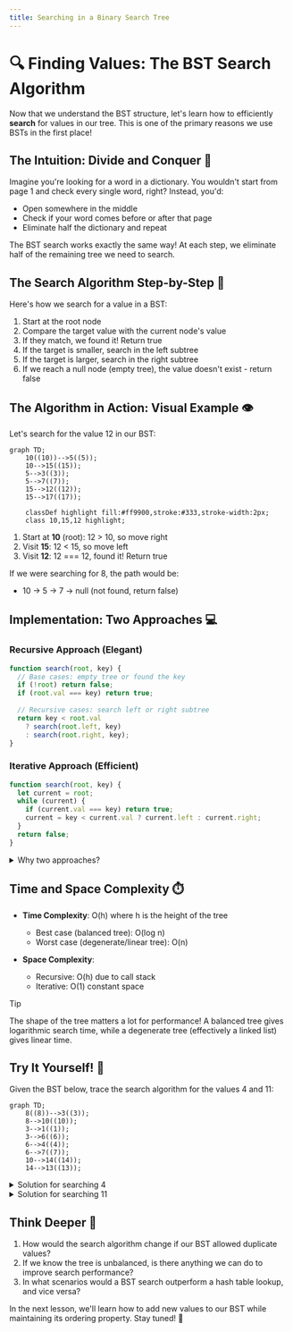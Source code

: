 ```yaml
---
title: Searching in a Binary Search Tree
---
```


# 🔍 Finding Values: The BST Search Algorithm

Now that we understand the BST structure, let's learn how to efficiently **search** for values in our tree. This is one of the primary reasons we use BSTs in the first place!

## The Intuition: Divide and Conquer 🧠

Imagine you're looking for a word in a dictionary. You wouldn't start from page 1 and check every single word, right? Instead, you'd:
- Open somewhere in the middle
- Check if your word comes before or after that page
- Eliminate half the dictionary and repeat

The BST search works exactly the same way! At each step, we eliminate half of the remaining tree we need to search.

## The Search Algorithm Step-by-Step 📝

Here's how we search for a value in a BST:

1. Start at the root node
2. Compare the target value with the current node's value
3. If they match, we found it! Return true
4. If the target is smaller, search in the left subtree
5. If the target is larger, search in the right subtree
6. If we reach a null node (empty tree), the value doesn't exist - return false

## The Algorithm in Action: Visual Example 👁️

Let's search for the value 12 in our BST:

```mermaid
graph TD;
    10((10))-->5((5));
    10-->15((15));
    5-->3((3));
    5-->7((7));
    15-->12((12));
    15-->17((17));
    
    classDef highlight fill:#ff9900,stroke:#333,stroke-width:2px;
    class 10,15,12 highlight;
```

1. Start at **10** (root): 12 > 10, so move right
2. Visit **15**: 12 < 15, so move left
3. Visit **12**: 12 === 12, found it! Return true

If we were searching for 8, the path would be:
- 10 → 5 → 7 → null (not found, return false)

## Implementation: Two Approaches 💻

### Recursive Approach (Elegant)

```javascript
function search(root, key) {
  // Base cases: empty tree or found the key
  if (!root) return false;
  if (root.val === key) return true;
  
  // Recursive cases: search left or right subtree
  return key < root.val 
    ? search(root.left, key) 
    : search(root.right, key);
}
```

### Iterative Approach (Efficient)

```javascript
function search(root, key) {
  let current = root;
  while (current) {
    if (current.val === key) return true;
    current = key < current.val ? current.left : current.right;
  }
  return false;
}
```

<details>
<summary>Why two approaches?</summary>

The recursive approach is elegant and closely mirrors the algorithm description, but it uses extra memory for the call stack.

The iterative approach is generally more efficient for deep trees as it avoids potential stack overflow, but some find it less intuitive.

Both have the same time complexity, so choose based on your preferences and requirements!
</details>

## Time and Space Complexity ⏱️

- **Time Complexity**: O(h) where h is the height of the tree
  - Best case (balanced tree): O(log n)
  - Worst case (degenerate/linear tree): O(n)

- **Space Complexity**:
  - Recursive: O(h) due to call stack
  - Iterative: O(1) constant space

> [!TIP]
> The shape of the tree matters a lot for performance! A balanced tree gives logarithmic search time, while a degenerate tree (effectively a linked list) gives linear time.

## Try It Yourself! 💪

Given the BST below, trace the search algorithm for the values 4 and 11:

```mermaid
graph TD;
    8((8))-->3((3));
    8-->10((10));
    3-->1((1));
    3-->6((6));
    6-->4((4));
    6-->7((7));
    10-->14((14));
    14-->13((13));
```

<details>
<summary>Solution for searching 4</summary>

1. Start at 8: 4 < 8, go left
2. Visit 3: 4 > 3, go right
3. Visit 6: 4 < 6, go left
4. Visit 4: Found! Return true
</details>

<details>
<summary>Solution for searching 11</summary>

1. Start at 8: 11 > 8, go right
2. Visit 10: 11 > 10, go right
3. Visit 14: 11 < 14, go left
4. Visit 13: 11 < 13, go left
5. Reach null: Not found! Return false
</details>

## Think Deeper 🤔

1. How would the search algorithm change if our BST allowed duplicate values?
2. If we know the tree is unbalanced, is there anything we can do to improve search performance?
3. In what scenarios would a BST search outperform a hash table lookup, and vice versa?

In the next lesson, we'll learn how to add new values to our BST while maintaining its ordering property. Stay tuned! 🌱 